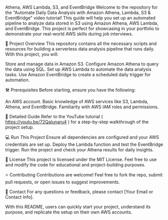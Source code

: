 Athena, AWS Lambda, S3, and EventBridge
Welcome to the repository for the "Automate Daily Data Analysis with Amazon Athena, Lambda, S3 & EventBridge" video tutorial! This guide will help you set up an automated pipeline to analyze data stored in S3 using Amazon Athena, AWS Lambda, and EventBridge. This project is perfect for showcasing in your portfolio to demonstrate your real-world AWS skills during job interviews.

📜 Project Overview
This repository contains all the necessary scripts and resources for building a serverless data analysis pipeline that runs daily. With this project, you will:

Store and manage data in Amazon S3.
Configure Amazon Athena to query the data using SQL.
Set up AWS Lambda to automate the data analysis tasks.
Use Amazon EventBridge to create a scheduled daily trigger for automation.

🛠️ Prerequisites
Before starting, ensure you have the following:

An AWS account.
Basic knowledge of AWS services like S3, Lambda, Athena, and EventBridge.
Familiarity with AWS IAM roles and permissions.

📘 Detailed Guide
Refer to the YouTube tutorial ( https://youtu.be/72Qalunaru4 ) for a step-by-step walkthrough of the project setup.

💻 Run This Project
Ensure all dependencies are configured and your AWS credentials are set up.
Deploy the Lambda function and test the EventBridge trigger.
Run the project and check your Athena results for daily insights.

📝 License
This project is licensed under the MIT License. Feel free to use and modify the code for educational and project-building purposes.

⭐ Contributing
Contributions are welcome! Feel free to fork the repo, submit pull requests, or open issues to suggest improvements.

📧 Contact
For any questions or feedback, please contact [Your Email or Contact Info].

With this README, users can quickly start your project, understand its purpose, and replicate the setup on their own AWS accounts.
